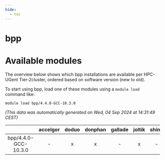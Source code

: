 ```yaml
---
hide:
  - toc
---
```


bpp
===

# Available modules


The overview below shows which bpp installations are available per HPC-UGent Tier-2cluster, ordered based on software version (new to old).

To start using bpp, load one of these modules using a `module load` command like:

```shell
module load bpp/4.4.0-GCC-10.3.0
```

*(This data was automatically generated on Wed, 04 Sep 2024 at 14:31:49 CEST)*  

| |accelgor|doduo|donphan|gallade|joltik|shinx|skitty|
| :---: | :---: | :---: | :---: | :---: | :---: | :---: | :---: |
|bpp/4.4.0-GCC-10.3.0|-|x|x|-|x|-|-|
